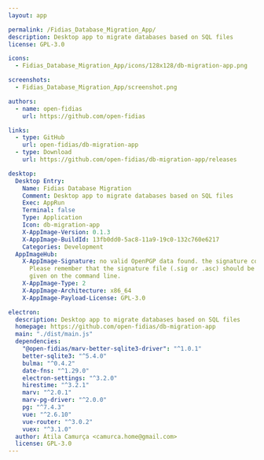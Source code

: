 ```yaml
---
layout: app

permalink: /Fidias_Database_Migration_App/
description: Desktop app to migrate databases based on SQL files
license: GPL-3.0

icons:
  - Fidias_Database_Migration_App/icons/128x128/db-migration-app.png

screenshots:
  - Fidias_Database_Migration_App/screenshot.png

authors:
  - name: open-fidias
    url: https://github.com/open-fidias

links:
  - type: GitHub
    url: open-fidias/db-migration-app
  - type: Download
    url: https://github.com/open-fidias/db-migration-app/releases

desktop:
  Desktop Entry:
    Name: Fidias Database Migration
    Comment: Desktop app to migrate databases based on SQL files
    Exec: AppRun
    Terminal: false
    Type: Application
    Icon: db-migration-app
    X-AppImage-Version: 0.1.3
    X-AppImage-BuildId: 13fb0dd0-5ac8-11a9-19c0-132c760e6217
    Categories: Development
  AppImageHub:
    X-AppImage-Signature: no valid OpenPGP data found. the signature could not be verified.
      Please remember that the signature file (.sig or .asc) should be the first file
      given on the command line.
    X-AppImage-Type: 2
    X-AppImage-Architecture: x86_64
    X-AppImage-Payload-License: GPL-3.0

electron:
  description: Desktop app to migrate databases based on SQL files
  homepage: https://github.com/open-fidias/db-migration-app
  main: "./dist/main.js"
  dependencies:
    "@open-fidias/marv-better-sqlite3-driver": "^1.0.1"
    better-sqlite3: "^5.4.0"
    bulma: "^0.4.2"
    date-fns: "^1.29.0"
    electron-settings: "^3.2.0"
    hirestime: "^3.2.1"
    marv: "^2.0.1"
    marv-pg-driver: "^2.0.0"
    pg: "^7.4.3"
    vue: "^2.6.10"
    vue-router: "^3.0.2"
    vuex: "^3.1.0"
  author: Átila Camurça <camurca.home@gmail.com>
  license: GPL-3.0
---
```

